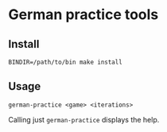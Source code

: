 # German practice tools

## Install

	BINDIR=/path/to/bin make install

## Usage

	german-practice <game> <iterations>

Calling just `german-practice` displays the help.
